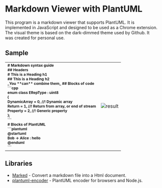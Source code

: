 # Markdown Viewer with PlantUML

This program is a markdown viewer that supports PlantUML. It is implemented in JavaScript and designed to be used as a Chrome extension. The visual theme is based on the dark-dimmed theme used by Github. It was created for personal use.

## Sample
<div align="center">
<table cellpadding="5">
<tbody align="center">
<tr>
<td align="left">
<strong style="font-size: 12px;">
# Markdown syntax guide<br>
## Headers<br>
# This is a Heading h1<br>
## This is a Heading h2<br>
_You **can** combine them_
## Blocks of code<br>
```cpp<br>
enum class ERepType : uint8<br>
{<br>
	DynamicArray			= 0,	//! Dynamic array<br>
	Return					= 1,	//! Return from array, or end of stream<br>
	Property				= 2,	//! Generic property<br>
};<br>
```<br>
# Blocks of PlantUML<br>
```plantuml<br>
@startuml<br>
Bob -> Alice : hello<br>
@enduml<br>
```<br>
</strong>
</td>
<td>
<img src="./assets/sampleResult.png" width="auto" alt="result">

</td>
</tr>
</tbody>
</table>
</div>


## Libraries
- [Marked](https://github.com/markedjs/marked) - Convert a markdown file into a Html document.
- [plantuml-encoder](https://github.com/markushedvall/plantuml-encoder) - PlantUML encoder for browsers and Node.js.
